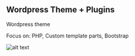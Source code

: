 ## Wordpress Theme + Plugins

Wordpress theme

Focus on: PHP, Custom template parts, Bootstrap

![alt text](https://github.com/eirikandreas/wordpress-marque-theme/blob/master/screenshot.png)

